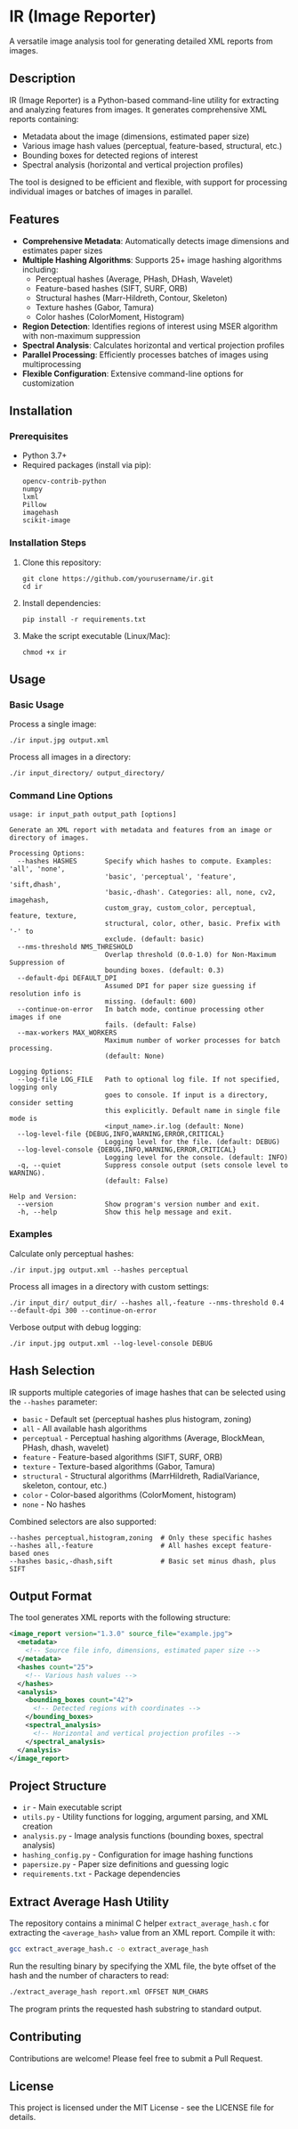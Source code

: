 # IR (Image Reporter)

A versatile image analysis tool for generating detailed XML reports from images.

## Description

IR (Image Reporter) is a Python-based command-line utility for extracting and analyzing features from images. It generates comprehensive XML reports containing:

- Metadata about the image (dimensions, estimated paper size)
- Various image hash values (perceptual, feature-based, structural, etc.)
- Bounding boxes for detected regions of interest
- Spectral analysis (horizontal and vertical projection profiles)

The tool is designed to be efficient and flexible, with support for processing individual images or batches of images in parallel.

## Features

- **Comprehensive Metadata**: Automatically detects image dimensions and estimates paper sizes
- **Multiple Hashing Algorithms**: Supports 25+ image hashing algorithms including:
  - Perceptual hashes (Average, PHash, DHash, Wavelet)
  - Feature-based hashes (SIFT, SURF, ORB)
  - Structural hashes (Marr-Hildreth, Contour, Skeleton)
  - Texture hashes (Gabor, Tamura)
  - Color hashes (ColorMoment, Histogram)
- **Region Detection**: Identifies regions of interest using MSER algorithm with non-maximum suppression
- **Spectral Analysis**: Calculates horizontal and vertical projection profiles
- **Parallel Processing**: Efficiently processes batches of images using multiprocessing
- **Flexible Configuration**: Extensive command-line options for customization

## Installation

### Prerequisites

- Python 3.7+
- Required packages (install via pip):
  ```
  opencv-contrib-python
  numpy
  lxml
  Pillow
  imagehash
  scikit-image
  ```

### Installation Steps

1. Clone this repository:
   ```
   git clone https://github.com/yourusername/ir.git
   cd ir
   ```

2. Install dependencies:
   ```
   pip install -r requirements.txt
   ```

3. Make the script executable (Linux/Mac):
   ```
   chmod +x ir
   ```

## Usage

### Basic Usage

Process a single image:
```
./ir input.jpg output.xml
```

Process all images in a directory:
```
./ir input_directory/ output_directory/
```

### Command Line Options

```
usage: ir input_path output_path [options]

Generate an XML report with metadata and features from an image or directory of images.

Processing Options:
  --hashes HASHES       Specify which hashes to compute. Examples: 'all', 'none',
                        'basic', 'perceptual', 'feature', 'sift,dhash',
                        'basic,-dhash'. Categories: all, none, cv2, imagehash,
                        custom_gray, custom_color, perceptual, feature, texture,
                        structural, color, other, basic. Prefix with '-' to
                        exclude. (default: basic)
  --nms-threshold NMS_THRESHOLD
                        Overlap threshold (0.0-1.0) for Non-Maximum Suppression of
                        bounding boxes. (default: 0.3)
  --default-dpi DEFAULT_DPI
                        Assumed DPI for paper size guessing if resolution info is
                        missing. (default: 600)
  --continue-on-error   In batch mode, continue processing other images if one
                        fails. (default: False)
  --max-workers MAX_WORKERS
                        Maximum number of worker processes for batch processing.
                        (default: None)

Logging Options:
  --log-file LOG_FILE   Path to optional log file. If not specified, logging only
                        goes to console. If input is a directory, consider setting
                        this explicitly. Default name in single file mode is
                        <input_name>.ir.log (default: None)
  --log-level-file {DEBUG,INFO,WARNING,ERROR,CRITICAL}
                        Logging level for the file. (default: DEBUG)
  --log-level-console {DEBUG,INFO,WARNING,ERROR,CRITICAL}
                        Logging level for the console. (default: INFO)
  -q, --quiet           Suppress console output (sets console level to WARNING).
                        (default: False)

Help and Version:
  --version             Show program's version number and exit.
  -h, --help            Show this help message and exit.
```

### Examples

Calculate only perceptual hashes:
```
./ir input.jpg output.xml --hashes perceptual
```

Process all images in a directory with custom settings:
```
./ir input_dir/ output_dir/ --hashes all,-feature --nms-threshold 0.4 --default-dpi 300 --continue-on-error
```

Verbose output with debug logging:
```
./ir input.jpg output.xml --log-level-console DEBUG
```

## Hash Selection

IR supports multiple categories of image hashes that can be selected using the `--hashes` parameter:

- `basic` - Default set (perceptual hashes plus histogram, zoning)
- `all` - All available hash algorithms
- `perceptual` - Perceptual hashing algorithms (Average, BlockMean, PHash, dhash, wavelet)
- `feature` - Feature-based algorithms (SIFT, SURF, ORB)
- `texture` - Texture-based algorithms (Gabor, Tamura)
- `structural` - Structural algorithms (MarrHildreth, RadialVariance, skeleton, contour, etc.)
- `color` - Color-based algorithms (ColorMoment, histogram)
- `none` - No hashes

Combined selectors are also supported:
```
--hashes perceptual,histogram,zoning  # Only these specific hashes
--hashes all,-feature                 # All hashes except feature-based ones
--hashes basic,-dhash,sift            # Basic set minus dhash, plus SIFT
```

## Output Format

The tool generates XML reports with the following structure:

```xml
<image_report version="1.3.0" source_file="example.jpg">
  <metadata>
    <!-- Source file info, dimensions, estimated paper size -->
  </metadata>
  <hashes count="25">
    <!-- Various hash values -->
  </hashes>
  <analysis>
    <bounding_boxes count="42">
      <!-- Detected regions with coordinates -->
    </bounding_boxes>
    <spectral_analysis>
      <!-- Horizontal and vertical projection profiles -->
    </spectral_analysis>
  </analysis>
</image_report>
```

## Project Structure

- `ir` - Main executable script
- `utils.py` - Utility functions for logging, argument parsing, and XML creation
- `analysis.py` - Image analysis functions (bounding boxes, spectral analysis)
- `hashing_config.py` - Configuration for image hashing functions
- `papersize.py` - Paper size definitions and guessing logic
- `requirements.txt` - Package dependencies

## Extract Average Hash Utility

The repository contains a minimal C helper `extract_average_hash.c` for
extracting the `<average_hash>` value from an XML report. Compile it
with:

```bash
gcc extract_average_hash.c -o extract_average_hash
```

Run the resulting binary by specifying the XML file, the byte offset of
the hash and the number of characters to read:

```bash
./extract_average_hash report.xml OFFSET NUM_CHARS
```

The program prints the requested hash substring to standard output.

## Contributing

Contributions are welcome! Please feel free to submit a Pull Request.

## License

This project is licensed under the MIT License - see the LICENSE file for details.